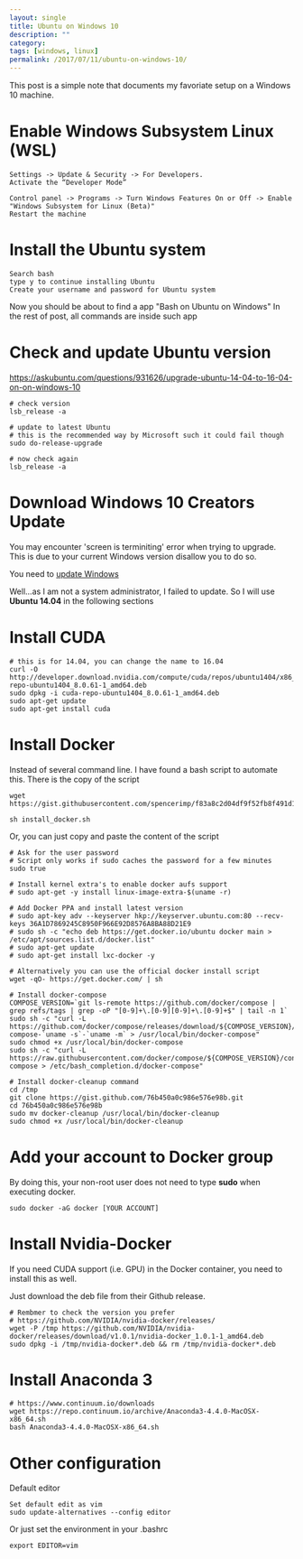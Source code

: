 ```yaml
---
layout: single
title: Ubuntu on Windows 10
description: ""
category: 
tags: [windows, linux]
permalink: /2017/07/11/ubuntu-on-windows-10/
---
```

This post is a simple note that documents my favoriate setup on a Windows 10 machine.


# Enable Windows Subsystem Linux (WSL)

```
Settings -> Update & Security -> For Developers. 
Activate the “Developer Mode”

Control panel -> Programs -> Turn Windows Features On or Off -> Enable "Windows Subsystem for Linux (Beta)"
Restart the machine
```

# Install the Ubuntu system
```
Search bash 
type y to continue installing Ubuntu
Create your username and password for Ubuntu system
```
Now you should be about to find a app "Bash on Ubuntu on Windows"
In the rest of post, all commands are inside such app

# Check and update Ubuntu version
https://askubuntu.com/questions/931626/upgrade-ubuntu-14-04-to-16-04-on-on-windows-10

```
# check version
lsb_release -a

# update to latest Ubuntu 
# this is the recommended way by Microsoft such it could fail though
sudo do-release-upgrade

# now check again
lsb_release -a
```

# Download Windows 10 Creators Update

You may encounter 'screen is terminiting' error when trying to upgrade. This is due to your current Windows version disallow you to do so.

You need to [update Windows](https://support.microsoft.com/en-us/instantanswers/d4efb316-79f0-1aa1-9ef3-dcada78f3fa0/get-the-windows-10-creators-update)

Well...as I am not a system administrator, I failed to update. So I will use **Ubuntu 14.04** in the following sections


# Install CUDA
```
# this is for 14.04, you can change the name to 16.04
curl -O http://developer.download.nvidia.com/compute/cuda/repos/ubuntu1404/x86_64/cuda-repo-ubuntu1404_8.0.61-1_amd64.deb
sudo dpkg -i cuda-repo-ubuntu1404_8.0.61-1_amd64.deb
sudo apt-get update
sudo apt-get install cuda
```

# Install Docker

Instead of several command line. I have found a bash script to automate this. There is the copy of the script

```
wget https://gist.githubusercontent.com/spencerimp/f83a8c2d04df9f52fb8f491d1d0323b7/raw/b8831145bf425cd4e767c371d884286ec6036464/install_docker.sh

sh install_docker.sh
```

Or, you can just copy and paste the content of the script

```
# Ask for the user password
# Script only works if sudo caches the password for a few minutes
sudo true

# Install kernel extra's to enable docker aufs support
# sudo apt-get -y install linux-image-extra-$(uname -r)

# Add Docker PPA and install latest version
# sudo apt-key adv --keyserver hkp://keyserver.ubuntu.com:80 --recv-keys 36A1D7869245C8950F966E92D8576A8BA88D21E9
# sudo sh -c "echo deb https://get.docker.io/ubuntu docker main > /etc/apt/sources.list.d/docker.list"
# sudo apt-get update
# sudo apt-get install lxc-docker -y

# Alternatively you can use the official docker install script
wget -qO- https://get.docker.com/ | sh

# Install docker-compose
COMPOSE_VERSION=`git ls-remote https://github.com/docker/compose | grep refs/tags | grep -oP "[0-9]+\.[0-9][0-9]+\.[0-9]+$" | tail -n 1`
sudo sh -c "curl -L https://github.com/docker/compose/releases/download/${COMPOSE_VERSION}/docker-compose-`uname -s`-`uname -m` > /usr/local/bin/docker-compose"
sudo chmod +x /usr/local/bin/docker-compose
sudo sh -c "curl -L https://raw.githubusercontent.com/docker/compose/${COMPOSE_VERSION}/contrib/completion/bash/docker-compose > /etc/bash_completion.d/docker-compose"

# Install docker-cleanup command
cd /tmp
git clone https://gist.github.com/76b450a0c986e576e98b.git
cd 76b450a0c986e576e98b
sudo mv docker-cleanup /usr/local/bin/docker-cleanup
sudo chmod +x /usr/local/bin/docker-cleanup
```

# Add your account to Docker group

By doing this, your non-root user does not need to type **sudo** when executing docker.

```
sudo docker -aG docker [YOUR ACCOUNT]
```

# Install Nvidia-Docker
If you need CUDA support (i.e. GPU) in the Docker container, you need to install this as well.

Just download the deb file from their Github release.

```
# Rembmer to check the version you prefer 
# https://github.com/NVIDIA/nvidia-docker/releases/
wget -P /tmp https://github.com/NVIDIA/nvidia-docker/releases/download/v1.0.1/nvidia-docker_1.0.1-1_amd64.deb
sudo dpkg -i /tmp/nvidia-docker*.deb && rm /tmp/nvidia-docker*.deb
``` 

# Install Anaconda 3

```
# https://www.continuum.io/downloads
wget https://repo.continuum.io/archive/Anaconda3-4.4.0-MacOSX-x86_64.sh
bash Anaconda3-4.4.0-MacOSX-x86_64.sh
```

# Other configuration

Default editor

```
Set default edit as vim
sudo update-alternatives --config editor
```

Or just set the environment in your .bashrc

```
export EDITOR=vim
```



